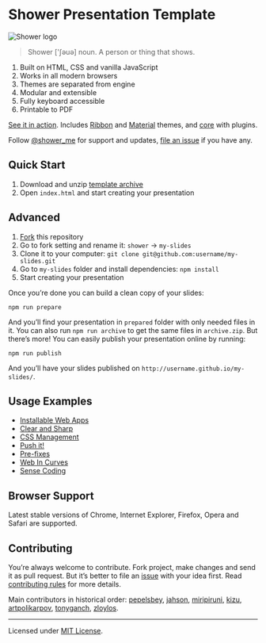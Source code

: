 # Shower Presentation Template

![Shower logo](../../../../../../../diaporamas/slides-sciencespo\_files/rmdshower/node\_modules/shower/pictures/logo.png)

> Shower \['ʃəuə] noun. A person or thing that shows.

1. Built on HTML, CSS and vanilla JavaScript
2. Works in all modern browsers
3. Themes are separated from engine
4. Modular and extensible
5. Fully keyboard accessible
6. Printable to PDF

[See it in action](http://shwr.me). Includes [Ribbon](https://github.com/shower/ribbon/) and [Material](https://github.com/shower/material/) themes, and [core](https://github.com/shower/core/) with plugins.

Follow [@shower\_me](https://twitter.com/shower\_me) for support and updates, [file an issue](https://github.com/shower/shower/issues/new) if you have any.

## Quick Start

1. Download and unzip [template archive](http://shwr.me/shower.zip)
2. Open `index.html` and start creating your presentation

## Advanced

1. [Fork](https://github.com/shower/shower/fork) this repository
2. Go to fork setting and rename it: `shower` → `my-slides`
3. Clone it to your computer: `git clone git@github.com:username/my-slides.git`
4. Go to `my-slides` folder and install dependencies: `npm install`
5. Start creating your presentation

Once you’re done you can build a clean copy of your slides:

```
npm run prepare
```

And you’ll find your presentation in `prepared` folder with only needed files in it. You can also run `npm run archive` to get the same files in `archive.zip`. But there’s more! You can easily publish your presentation online by running:

```
npm run publish
```

And you’ll have your slides published on `http://username.github.io/my-slides/`.

## Usage Examples

* [Installable Web Apps](http://pepelsbey.net/pres/web-apps/)
* [Clear and Sharp](http://pepelsbey.net/pres/clear-and-sharp/)
* [CSS Management](http://pepelsbey.net/pres/knife-train/)
* [Push it!](http://pepelsbey.net/pres/push-it/)
* [Pre-fixes](http://pepelsbey.net/pres/pre-fixes/)
* [Web In Curves](http://pepelsbey.net/pres/web-in-curves/)
* [Sense Coding](http://pepelsbey.net/pres/sense-coding/)

## Browser Support

Latest stable versions of Chrome, Internet Explorer, Firefox, Opera and Safari are supported.

## Contributing

You’re always welcome to contribute. Fork project, make changes and send it as pull request. But it’s better to file an [issue](https://github.com/shower/shower/issues) with your idea first. Read [contributing rules](../../../../../../../diaporamas/slides-sciencespo\_files/rmdshower/node\_modules/shower/CONTRIBUTING.md) for more details.

Main contributors in historical order: [pepelsbey](https://github.com/pepelsbey), [jahson](https://github.com/jahson), [miripiruni](https://github.com/miripiruni), [kizu](https://github.com/kizu), [artpolikarpov](https://github.com/artpolikarpov), [tonyganch](https://github.com/tonyganch), [zloylos](https://github.com/zloylos).

***

Licensed under [MIT License](../../../../slides-afd\_files/rmdshower/node\_modules/shower/node\_modules/shower-core/license.md).
